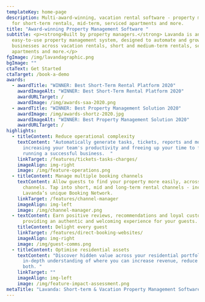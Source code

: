 ```yaml
---
templateKey: home-page
description: Multi-award-winning, vacation rental software - property management
  for short-term rentals, mid-term, serviced apartments and more.
title: "Award-winning Property Management Software "
subtitle: <p><strong>Built by property managers.</strong> Lavanda is an
  easy-to-use property management system, designed to automate and grow property
  businesses across vacation rentals, short and medium-term rentals, serviced
  apartments and more.</p>
fgImage: /img/lavandagraphic.png
bgImage: ""
ctaText: Get Started
ctaTarget: /book-a-demo
awards:
  - awardTitle: "WINNER: Best Short-Term Rental Platform 2020"
    awardImageAlt: "WINNER: Best Short-Term Rental Platform 2020"
    awardURLTarget: /
    awardImage: /img/awards-saa-2020.png
  - awardTitle: "WINNER: Best Property Management Solution 2020"
    awardImage: /img/awards-shortz-2020.jpg
    awardImageAlt: "WINNER: Best Property Management Solution 2020"
    awardURLTarget: /
highlights:
  - titleContent: Reduce operational complexity
    textContent: "Automatically generate tasks, tickets, reports and more,
      increasing your team's productivity and freeing up your time to focus upon
      running a successful business.  "
    linkTarget: /features/tickets-tasks-charges/
    imageAlign: img-right
    image: /img/feature-operations.png
  - titleContent: Manage multiple booking channels
    textContent: Allow guests to find your property more easily, across multiple
      channels. Tap into short, mid and long-term rental channels - including
      Lavanda’s unique Booking Network.
    linkTarget: /features/channel-manager
    imageAlign: img-left
    image: /img/channel-manager.png
  - textContent: Earn positive reviews, recommendations and loyal customers by
      providing an authentic and welcoming experience for your guests.
    titleContent: Delight every guest
    linkTarget: /features/direct-booking-websites/
    imageAlign: img-right
    image: /img/guest-comms.png
  - titleContent: Optimise residential assets
    textContent: "Discover hidden value across your residential portfolio. Gain an
      in-depth understanding of where you can increase revenue, reduce costs or
      both. "
    linkTarget: ""
    imageAlign: img-left
    image: /img/feature-impact-assessment.png
metaTitle: "Lavanda: Short-term & Vacation Property Management Software"
---
```

